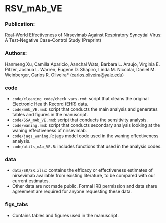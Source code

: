 # RSV_mAb_VE

### Publication: 
Real-World Effectiveness of Nirsevimab Against Respiratory Syncytial Virus: A Test-Negative Case-Control Study (Preprint) 

### Authors: 
Hanmeng Xu, Camilla Aparicio, Aanchal Wats, Barbara L. Araujo, Virginia E. Pitzer, Joshua L. Warren, Eugene D. Shapiro, Linda M. Niccolai, Daniel M. Weinberger, Carlos R. Oliveira* (carlos.oliveira@yale.edu)

### code
* `code/cleaning_code/check_vars.rmd`: script that cleans the original Electronic Health Record (EHR) data.
* `code/mAb_VE.rmd`: script that conducts the main analysis and generates tables and figures in the manuscript.
* `code/SSA_mAb_VE.rmd`: script that conducts the sensitivity analysis.
* `code/waning.rmd`: script that conducts secondary analysis looking at the waning effectiveness of nirsevimab.
* `code/jags_waning.R`: jags model code used in the waning effectiveness analysis.
* `code/utils_mAb_VE.R`: includes functions that used in the analysis codes.

### data
* `data/SR/SR.xlsx`: contains the efficacy or effectiveness estimates of nirsevimab available from existing literature, to be compared with our current estimates.
* Other data are not made public. Formal IRB permission and data share agreement are required for anyone requesting these data.

### figs_tabs
* Contains tables and figures used in the manuscript.
